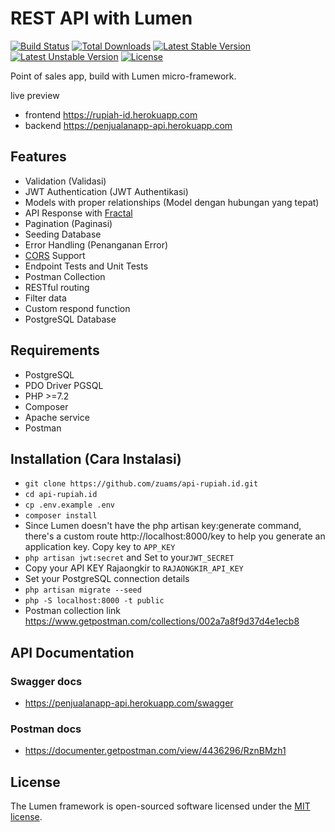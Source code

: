 # REST API with Lumen

[![Build Status](https://travis-ci.org/laravel/lumen-framework.svg)](https://travis-ci.org/laravel/lumen-framework)
[![Total Downloads](https://poser.pugx.org/laravel/lumen-framework/d/total.svg)](https://packagist.org/packages/laravel/lumen-framework)
[![Latest Stable Version](https://poser.pugx.org/laravel/lumen-framework/v/stable.svg)](https://packagist.org/packages/laravel/lumen-framework)
[![Latest Unstable Version](https://poser.pugx.org/laravel/lumen-framework/v/unstable.svg)](https://packagist.org/packages/laravel/lumen-framework)
[![License](https://poser.pugx.org/laravel/lumen-framework/license.svg)](https://packagist.org/packages/laravel/lumen-framework)

Point of sales app, build with Lumen micro-framework.

live preview
- frontend 
 https://rupiah-id.herokuapp.com
- backend
  https://penjualanapp-api.herokuapp.com

## Features

- Validation (Validasi)
- JWT Authentication (JWT Authentikasi)
- Models with proper relationships (Model dengan hubungan yang tepat)
- API Response with [Fractal](http://fractal.thephpleague.com/)
- Pagination (Paginasi)
- Seeding Database 
- Error Handling (Penanganan Error)
- [CORS](https://github.com/barryvdh/laravel-cors) Support
- Endpoint Tests and Unit Tests
- Postman Collection
- RESTful routing
- Filter data
- Custom respond function
- PostgreSQL Database

## Requirements

- PostgreSQL
- PDO Driver PGSQL
- PHP >=7.2
- Composer
- Apache service
- Postman

## Installation (Cara Instalasi)

- `git clone https://github.com/zuams/api-rupiah.id.git`
- `cd api-rupiah.id`
- `cp .env.example .env`
- `composer install`
- Since Lumen doesn't have the php artisan key:generate command, there's a custom route http://localhost:8000/key to help you generate an application key. Copy key to `APP_KEY`
- `php artisan jwt:secret` and Set to your`JWT_SECRET`
- Copy your API KEY Rajaongkir to `RAJAONGKIR_API_KEY`
- Set your PostgreSQL connection details 
- `php artisan migrate --seed`
- `php -S localhost:8000 -t public`
- Postman collection link https://www.getpostman.com/collections/002a7a8f9d37d4e1ecb8

## API Documentation
  ### Swagger docs
   - https://penjualanapp-api.herokuapp.com/swagger
  ### Postman docs
   - https://documenter.getpostman.com/view/4436296/RznBMzh1


## License

The Lumen framework is open-sourced software licensed under the [MIT license](https://opensource.org/licenses/MIT).
